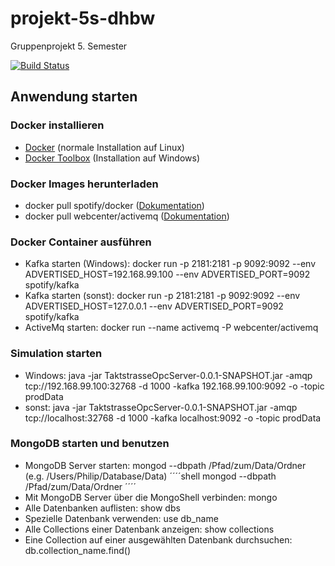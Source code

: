 # projekt-5s-dhbw
Gruppenprojekt 5. Semester

[![Build Status](https://travis-ci.org/4lexBaum/projekt-5s-dhbw.svg?branch=master)](https://travis-ci.org/4lexBaum/projekt-5s-dhbw)

## Anwendung starten

### Docker installieren
* [Docker](https://docs.docker.com/engine/installation/) (normale Installation auf Linux)
* [Docker Toolbox](https://www.docker.com/products/docker-toolbox) (Installation auf Windows)

### Docker Images herunterladen
* docker pull spotify/docker ([Dokumentation](https://hub.docker.com/r/spotify/kafka/))
* docker pull webcenter/activemq ([Dokumentation](https://hub.docker.com/r/webcenter/activemq/))

### Docker Container ausführen
* Kafka starten (Windows): docker run -p 2181:2181 -p 9092:9092 --env ADVERTISED_HOST=192.168.99.100 --env ADVERTISED_PORT=9092 spotify/kafka
* Kafka starten (sonst): docker run -p 2181:2181 -p 9092:9092 --env ADVERTISED_HOST=127.0.0.1 --env ADVERTISED_PORT=9092 spotify/kafka
* ActiveMq starten: docker run --name activemq -P webcenter/activemq

### Simulation starten
* Windows: java -jar TaktstrasseOpcServer-0.0.1-SNAPSHOT.jar -amqp tcp://192.168.99.100:32768 -d 1000 -kafka 192.168.99.100:9092 -o <path> -topic prodData
* sonst:   java -jar TaktstrasseOpcServer-0.0.1-SNAPSHOT.jar -amqp tcp://localhost:32768 -d 1000 -kafka localhost:9092 -o <path> -topic prodData

### MongoDB starten und benutzen
* MongoDB Server starten: mongod --dbpath /Pfad/zum/Data/Ordner (e.g. /Users/Philip/Database/Data)
´´´´shell
mongod --dbpath /Pfad/zum/Data/Ordner
´´´´
* Mit MongoDB Server über die MongoShell verbinden: mongo
* Alle Datenbanken auflisten: show dbs
* Spezielle Datenbank verwenden: use db_name
* Alle Collections einer Datenbank anzeigen: show collections
* Eine Collection auf einer ausgewählten Datenbank durchsuchen: db.collection_name.find()
